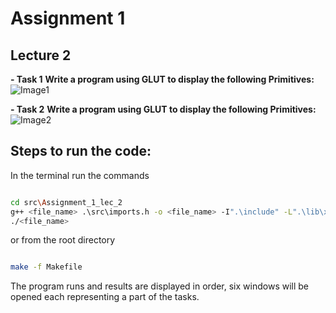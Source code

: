 # Assignment 1
## Lecture 2

**- Task 1**
**Write a program using GLUT to display the following Primitives:**
![Image1](../../images/Lec2_Assignment_1_1.jpg)

**- Task 2**
**Write a program using GLUT to display the following Primitives:**
![Image2](../../images/Lec2_Assignment_1_2.jpg)

## Steps to run the code:
In the terminal run the commands
```bash

cd src\Assignment_1_lec_2
g++ <file_name> .\src\imports.h -o <file_name> -I".\include" -L".\lib\x64" -lfreeglut -lopengl32 -lglu32
./<file_name>
```
or from the root directory
```bash

make -f Makefile

```
The program runs and results are displayed in order, six windows will be opened each representing a part of the tasks.